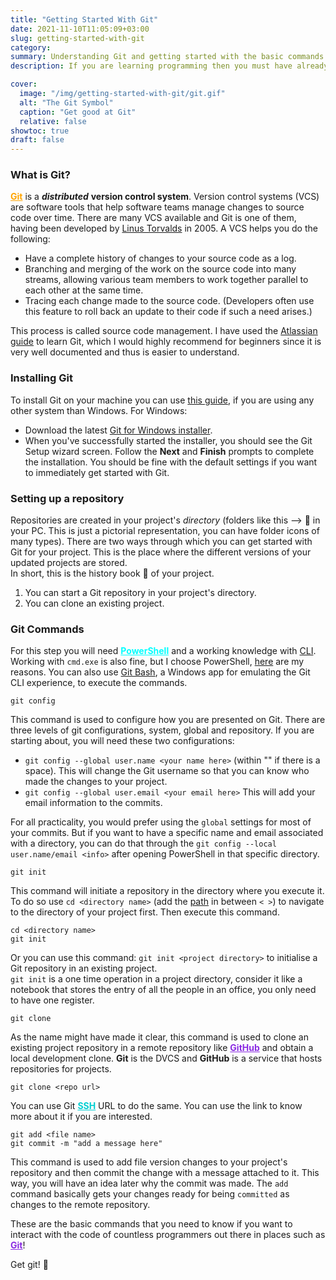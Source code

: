 ```yaml
---
title: "Getting Started With Git"
date: 2021-11-10T11:05:09+03:00
slug: getting-started-with-git
category:
summary: Understanding Git and getting started with the basic commands on Git-Bash. This is a short introduction to Git, which you would have heard of on various forums if you are a beginner in coding and have been actively consuming lots of tutorials.
description: If you are learning programming then you must have already heard of GitHub and Git many times. If you are a seasoned programmer then this post is not for you, there are other posts that you can check out!

cover:
  image: "/img/getting-started-with-git/git.gif"
  alt: "The Git Symbol"
  caption: "Get good at Git"
  relative: false
showtoc: true
draft: false
---
```


### What is Git?

<a href ="https://git-scm.com/" style="color:orange;" target = "_blank"><b>Git</b></a> is a **_distributed_** **version control system**. Version control systems (VCS) are software tools that help software teams manage changes to source code over time. There are many VCS available and Git is one of them, having been developed by [Linus Torvalds](https://en.wikipedia.org/wiki/Linus_Torvalds) in 2005. A VCS helps you do the following:

- Have a complete history of changes to your source code as a log.
- Branching and merging of the work on the source code into many streams, allowing various team members to work together parallel to each other at the same time.
- Tracing each change made to the source code. (Developers often use this feature to roll back an update to their code if such a need arises.)

This process is called source code management. I have used the [Atlassian guide](https://www.atlassian.com/git/tutorials/what-is-version-control) to learn Git, which I would highly recommend for beginners since it is very well documented and thus is easier to understand.

### Installing Git

To install Git on your machine you can use [this guide](https://www.atlassian.com/git/tutorials/install-git), if you are using any other system than Windows. For Windows:

- Download the latest [Git for Windows installer](https://git-for-windows.github.io/).
- When you've successfully started the installer, you should see the Git Setup wizard screen. Follow the **Next** and **Finish** prompts to complete the installation. You should be fine with the default settings if you want to immediately get started with Git.

### Setting up a repository

Repositories are created in your project's _directory_ (folders like this --> 📁 in your PC. This is just a pictorial representation, you can have folder icons of many types). There are two ways through which you can get started with Git for your project. This is the place where the different versions of your updated projects are stored.  
In short, this is the history book 📓 of your project.

1. You can start a Git repository in your project's directory.
2. You can clone an existing project.

### Git Commands

For this step you will need <a href ="https://docs.microsoft.com/en-us/powershell/scripting/overview?view=powershell-7.1" style="color:aqua;" target = "_blank"><b>PowerShell</b></a> and a working knowledge with [CLI](https://en.wikipedia.org/wiki/Command-line_interface). Working with `cmd.exe` is also fine, but I choose PowerShell, [here](https://www.howtogeek.com/163127/how-powershell-differs-from-the-windows-command-prompt/) are my reasons. You can also use [Git Bash](https://www.atlassian.com/git/tutorials/git-bash), a Windows app for emulating the Git CLI experience, to execute the commands.

```
git config
```

This command is used to configure how you are presented on Git. There are three levels of git configurations, system, global and repository. If you are starting about, you will need these two configurations:

- `git config --global user.name <your name here>` (within "" if there is a space). This will change the Git username so that you can know who made the changes to your project.
- `git config --global user.email <your email here>` This will add your email information to the commits.

For all practicality, you would prefer using the `global` settings for most of your commits. But if you want to have a specific name and email associated with a directory, you can do that through the `git config --local user.name/email <info>` after opening PowerShell in that specific directory.

```
git init
```

This command will initiate a repository in the directory where you execute it. To do so use `cd <directory name>` (add the [path](https://docs.microsoft.com/en-us/dotnet/standard/io/file-path-formats) in between `< >`) to navigate to the directory of your project first. Then execute this command.

```
cd <directory name>
git init
```

Or you can use this command: `git init <project directory>` to initialise a Git repository in an existing project.  
`git init` is a one time operation in a project directory, consider it like a notebook that stores the entry of all the people in an office, you only need to have one register.

```
git clone
```

As the name might have made it clear, this command is used to clone an existing project repository in a remote repository like <a href ="https://github.com/" style="color: BlueViolet;" target = "_blank"><b>GitHub</b></a> and obtain a local development clone. **Git** is the DVCS and **GitHub** is a service that hosts repositories for projects.

```
git clone <repo url>
```

You can use Git <a href ="https://www.atlassian.com/git/tutorials/git-ssh" style="color: DarkTurquoise;" target = "_blank"><b>SSH</b></a> URL to do the same. You can use the link to know more about it if you are interested.

```
git add <file name>
git commit -m "add a message here"
```

This command is used to add file version changes to your project's repository and then commit the change with a message attached to it. This way, you will have an idea later why the commit was made. The `add` command basically gets your changes ready for being `committed` as changes to the remote repository.

These are the basic commands that you need to know if you want to interact with the code of countless programmers out there in places such as <a href ="https://github.com/" style="color: BlueViolet;" target = "_blank"><b>Git</b></a>!

Get git! 🚀
